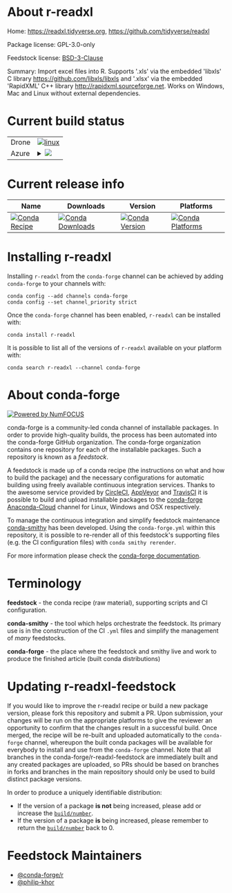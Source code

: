 About r-readxl
==============

Home: https://readxl.tidyverse.org, https://github.com/tidyverse/readxl

Package license: GPL-3.0-only

Feedstock license: [BSD-3-Clause](https://github.com/conda-forge/r-readxl-feedstock/blob/master/LICENSE.txt)

Summary: Import excel files into R. Supports '.xls' via the embedded 'libxls' C library <https://github.com/libxls/libxls> and '.xlsx' via the embedded 'RapidXML' C++ library <http://rapidxml.sourceforge.net>.  Works on Windows, Mac and Linux without external dependencies.

Current build status
====================


<table><tr>
    <td>Drone</td>
    <td>
      <a href="https://cloud.drone.io/conda-forge/r-readxl-feedstock">
        <img alt="linux" src="https://img.shields.io/drone/build/conda-forge/r-readxl-feedstock/master.svg?label=Linux">
      </a>
    </td>
  </tr>
    
  <tr>
    <td>Azure</td>
    <td>
      <details>
        <summary>
          <a href="https://dev.azure.com/conda-forge/feedstock-builds/_build/latest?definitionId=1524&branchName=master">
            <img src="https://dev.azure.com/conda-forge/feedstock-builds/_apis/build/status/r-readxl-feedstock?branchName=master">
          </a>
        </summary>
        <table>
          <thead><tr><th>Variant</th><th>Status</th></tr></thead>
          <tbody><tr>
              <td>linux_64_r_base4.0</td>
              <td>
                <a href="https://dev.azure.com/conda-forge/feedstock-builds/_build/latest?definitionId=1524&branchName=master">
                  <img src="https://dev.azure.com/conda-forge/feedstock-builds/_apis/build/status/r-readxl-feedstock?branchName=master&jobName=linux&configuration=linux_64_r_base4.0" alt="variant">
                </a>
              </td>
            </tr><tr>
              <td>linux_64_r_base4.1</td>
              <td>
                <a href="https://dev.azure.com/conda-forge/feedstock-builds/_build/latest?definitionId=1524&branchName=master">
                  <img src="https://dev.azure.com/conda-forge/feedstock-builds/_apis/build/status/r-readxl-feedstock?branchName=master&jobName=linux&configuration=linux_64_r_base4.1" alt="variant">
                </a>
              </td>
            </tr><tr>
              <td>linux_aarch64_r_base4.0</td>
              <td>
                <a href="https://dev.azure.com/conda-forge/feedstock-builds/_build/latest?definitionId=1524&branchName=master">
                  <img src="https://dev.azure.com/conda-forge/feedstock-builds/_apis/build/status/r-readxl-feedstock?branchName=master&jobName=linux&configuration=linux_aarch64_r_base4.0" alt="variant">
                </a>
              </td>
            </tr><tr>
              <td>linux_aarch64_r_base4.1</td>
              <td>
                <a href="https://dev.azure.com/conda-forge/feedstock-builds/_build/latest?definitionId=1524&branchName=master">
                  <img src="https://dev.azure.com/conda-forge/feedstock-builds/_apis/build/status/r-readxl-feedstock?branchName=master&jobName=linux&configuration=linux_aarch64_r_base4.1" alt="variant">
                </a>
              </td>
            </tr><tr>
              <td>linux_ppc64le_r_base4.0</td>
              <td>
                <a href="https://dev.azure.com/conda-forge/feedstock-builds/_build/latest?definitionId=1524&branchName=master">
                  <img src="https://dev.azure.com/conda-forge/feedstock-builds/_apis/build/status/r-readxl-feedstock?branchName=master&jobName=linux&configuration=linux_ppc64le_r_base4.0" alt="variant">
                </a>
              </td>
            </tr><tr>
              <td>linux_ppc64le_r_base4.1</td>
              <td>
                <a href="https://dev.azure.com/conda-forge/feedstock-builds/_build/latest?definitionId=1524&branchName=master">
                  <img src="https://dev.azure.com/conda-forge/feedstock-builds/_apis/build/status/r-readxl-feedstock?branchName=master&jobName=linux&configuration=linux_ppc64le_r_base4.1" alt="variant">
                </a>
              </td>
            </tr><tr>
              <td>osx_64_r_base4.0</td>
              <td>
                <a href="https://dev.azure.com/conda-forge/feedstock-builds/_build/latest?definitionId=1524&branchName=master">
                  <img src="https://dev.azure.com/conda-forge/feedstock-builds/_apis/build/status/r-readxl-feedstock?branchName=master&jobName=osx&configuration=osx_64_r_base4.0" alt="variant">
                </a>
              </td>
            </tr><tr>
              <td>osx_64_r_base4.1</td>
              <td>
                <a href="https://dev.azure.com/conda-forge/feedstock-builds/_build/latest?definitionId=1524&branchName=master">
                  <img src="https://dev.azure.com/conda-forge/feedstock-builds/_apis/build/status/r-readxl-feedstock?branchName=master&jobName=osx&configuration=osx_64_r_base4.1" alt="variant">
                </a>
              </td>
            </tr><tr>
              <td>osx_arm64_r_base4.0</td>
              <td>
                <a href="https://dev.azure.com/conda-forge/feedstock-builds/_build/latest?definitionId=1524&branchName=master">
                  <img src="https://dev.azure.com/conda-forge/feedstock-builds/_apis/build/status/r-readxl-feedstock?branchName=master&jobName=osx&configuration=osx_arm64_r_base4.0" alt="variant">
                </a>
              </td>
            </tr><tr>
              <td>osx_arm64_r_base4.1</td>
              <td>
                <a href="https://dev.azure.com/conda-forge/feedstock-builds/_build/latest?definitionId=1524&branchName=master">
                  <img src="https://dev.azure.com/conda-forge/feedstock-builds/_apis/build/status/r-readxl-feedstock?branchName=master&jobName=osx&configuration=osx_arm64_r_base4.1" alt="variant">
                </a>
              </td>
            </tr><tr>
              <td>win_64_r_base4.0</td>
              <td>
                <a href="https://dev.azure.com/conda-forge/feedstock-builds/_build/latest?definitionId=1524&branchName=master">
                  <img src="https://dev.azure.com/conda-forge/feedstock-builds/_apis/build/status/r-readxl-feedstock?branchName=master&jobName=win&configuration=win_64_r_base4.0" alt="variant">
                </a>
              </td>
            </tr><tr>
              <td>win_64_r_base4.1</td>
              <td>
                <a href="https://dev.azure.com/conda-forge/feedstock-builds/_build/latest?definitionId=1524&branchName=master">
                  <img src="https://dev.azure.com/conda-forge/feedstock-builds/_apis/build/status/r-readxl-feedstock?branchName=master&jobName=win&configuration=win_64_r_base4.1" alt="variant">
                </a>
              </td>
            </tr>
          </tbody>
        </table>
      </details>
    </td>
  </tr>
</table>

Current release info
====================

| Name | Downloads | Version | Platforms |
| --- | --- | --- | --- |
| [![Conda Recipe](https://img.shields.io/badge/recipe-r--readxl-green.svg)](https://anaconda.org/conda-forge/r-readxl) | [![Conda Downloads](https://img.shields.io/conda/dn/conda-forge/r-readxl.svg)](https://anaconda.org/conda-forge/r-readxl) | [![Conda Version](https://img.shields.io/conda/vn/conda-forge/r-readxl.svg)](https://anaconda.org/conda-forge/r-readxl) | [![Conda Platforms](https://img.shields.io/conda/pn/conda-forge/r-readxl.svg)](https://anaconda.org/conda-forge/r-readxl) |

Installing r-readxl
===================

Installing `r-readxl` from the `conda-forge` channel can be achieved by adding `conda-forge` to your channels with:

```
conda config --add channels conda-forge
conda config --set channel_priority strict
```

Once the `conda-forge` channel has been enabled, `r-readxl` can be installed with:

```
conda install r-readxl
```

It is possible to list all of the versions of `r-readxl` available on your platform with:

```
conda search r-readxl --channel conda-forge
```


About conda-forge
=================

[![Powered by NumFOCUS](https://img.shields.io/badge/powered%20by-NumFOCUS-orange.svg?style=flat&colorA=E1523D&colorB=007D8A)](http://numfocus.org)

conda-forge is a community-led conda channel of installable packages.
In order to provide high-quality builds, the process has been automated into the
conda-forge GitHub organization. The conda-forge organization contains one repository
for each of the installable packages. Such a repository is known as a *feedstock*.

A feedstock is made up of a conda recipe (the instructions on what and how to build
the package) and the necessary configurations for automatic building using freely
available continuous integration services. Thanks to the awesome service provided by
[CircleCI](https://circleci.com/), [AppVeyor](https://www.appveyor.com/)
and [TravisCI](https://travis-ci.com/) it is possible to build and upload installable
packages to the [conda-forge](https://anaconda.org/conda-forge)
[Anaconda-Cloud](https://anaconda.org/) channel for Linux, Windows and OSX respectively.

To manage the continuous integration and simplify feedstock maintenance
[conda-smithy](https://github.com/conda-forge/conda-smithy) has been developed.
Using the ``conda-forge.yml`` within this repository, it is possible to re-render all of
this feedstock's supporting files (e.g. the CI configuration files) with ``conda smithy rerender``.

For more information please check the [conda-forge documentation](https://conda-forge.org/docs/).

Terminology
===========

**feedstock** - the conda recipe (raw material), supporting scripts and CI configuration.

**conda-smithy** - the tool which helps orchestrate the feedstock.
                   Its primary use is in the construction of the CI ``.yml`` files
                   and simplify the management of *many* feedstocks.

**conda-forge** - the place where the feedstock and smithy live and work to
                  produce the finished article (built conda distributions)


Updating r-readxl-feedstock
===========================

If you would like to improve the r-readxl recipe or build a new
package version, please fork this repository and submit a PR. Upon submission,
your changes will be run on the appropriate platforms to give the reviewer an
opportunity to confirm that the changes result in a successful build. Once
merged, the recipe will be re-built and uploaded automatically to the
`conda-forge` channel, whereupon the built conda packages will be available for
everybody to install and use from the `conda-forge` channel.
Note that all branches in the conda-forge/r-readxl-feedstock are
immediately built and any created packages are uploaded, so PRs should be based
on branches in forks and branches in the main repository should only be used to
build distinct package versions.

In order to produce a uniquely identifiable distribution:
 * If the version of a package **is not** being increased, please add or increase
   the [``build/number``](https://docs.conda.io/projects/conda-build/en/latest/resources/define-metadata.html#build-number-and-string).
 * If the version of a package **is** being increased, please remember to return
   the [``build/number``](https://docs.conda.io/projects/conda-build/en/latest/resources/define-metadata.html#build-number-and-string)
   back to 0.

Feedstock Maintainers
=====================

* [@conda-forge/r](https://github.com/conda-forge/r/)
* [@philip-khor](https://github.com/philip-khor/)

